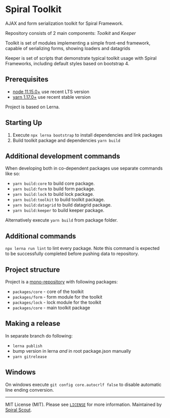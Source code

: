 # Spiral Toolkit
AJAX and form serialization toolkit for Spiral Framework.

Repository consists of 2 main components: *Toolkit* and *Keeper*

Toolkit is set of modules implementing a simple front-end framework, capable of serializing forms, showing loaders and datagrids

Keeper is set of scripts that demonstrate typical toolkit usage with Spiral Frameworks, including default styles based on bootstrap 4.

## Prerequisites
* [node 11.15.0+](https://nodejs.org/en/download/) use recent LTS version
* [yarn 1.17.0+](https://yarnpkg.com/en/docs/install) use recent stable version

Project is based on Lerna.

## Starting Up
1. Execute `npx lerna bootstrap` to install dependencies and link packages
2. Build toolkit package and dependencies `yarn build`

## Additional development commands
When developing both in co-dependent packages use separate commands like so:
- `yarn build:core` to build core package. 
- `yarn build:form` to build form package. 
- `yarn build:lock` to build lock package. 
- `yarn build:toolkit` to build toolkit package. 
- `yarn build:datagrid` to build datagrid package. 
- `yarn build:keeper` to build keeper package. 

Alternatively execute `yarn build` from package folder.

## Additional commands
`npx lerna run lint` to lint every package. Note this command is expected to be successfully completed before pushing data to repository.

## Project structure
Project is a [mono-repository](https://github.com/lerna/lerna#getting-started) with following packages:
- `packages/core` - core of the toolkit
- `packages/form` - form module for the toolkit
- `packages/lock` - lock module for the toolkit
- `packages/core` - main toolkit package


## Making a release

In separate branch do following:

- `lerna publish`
- bump version in lerna *and* in root package.json manually
- `yarn gitrelease`

Windows
------

On windows execute `git config core.autocrlf false` to disable automatic line ending conversion.

--------
MIT License (MIT). Please see [`LICENSE`](./LICENSE) for more information. Maintained by [Spiral Scout](https://spiralscout.com).
